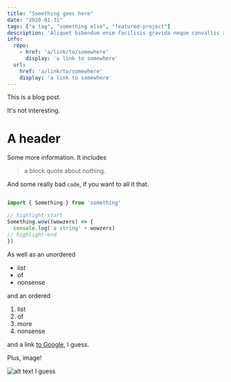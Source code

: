```yaml
---
title: "Something goes here"
date: "2020-01-31"
tags: ["a tag", "something else", "featured-project"]
description: 'Aliquet bibendum enim facilisis gravida neque convallis a cras semper. Turpis in eu mi bibendum neque egestas congue. Integer enim neque volutpat ac tincidunt vitae semper quis. Sodales ut etiam sit amet nisl purus in mollis.'
info:
  repo:
    - href: 'a/link/to/somewhere'
      display: 'a link to somewhere'
  url:
    href: 'a/link/to/somewhere'
    display: 'a link to somewhere'
---
```


This is a blog post.

It's not interesting.

# A header

Some more information. It includes

> a block quote
> about nothing.

And some really bad `code`, if you want to all it that.

```typescript

import { Something } from 'something'

// highlight-start
Something.wow((wowzers) => {
  console.log('a string' + wowzers)
// highlight-end
})
```

As well as an unordered

- list
- of
- nonsense

and an ordered

1. list
2. of
3. more
4. nonsense

and a link [to Google](https://google.com), I guess.

Plus, image!

![alt text I guess](https://source.unsplash.com/random)
